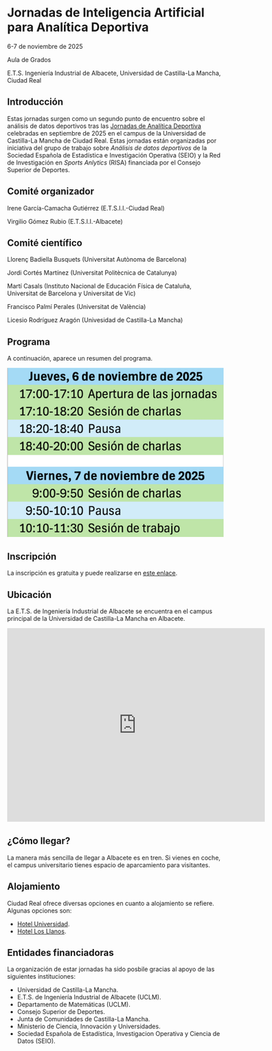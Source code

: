 # Jornadas de Inteligencia Artificial para Analítica Deportiva

6-7 de noviembre de 2025

Aula de Grados

E.T.S. Ingeniería Industrial de Albacete, Universidad de Castilla-La Mancha, Ciudad Real

## Introducción

Estas jornadas surgen como un segundo punto de encuentro sobre el análisis de datos deportivos tras las [Jornadas de Analítica Deportiva](https://becarioprecario.github.io/jornadasanaliticadeportiva/) celebradas en septiembre de 2025 en el campus de la Universidad de Castilla-La Mancha de Ciudad Real. Estas jornadas están organizadas por iniciativa del grupo de trabajo sobre *Análisis de datos deportivos* de la Sociedad Española de Estadística e Investigación Operativa (SEIO) y la Red de Investigación en *Sports Anlytics* (RISA) financiada por el Consejo Superior de Deportes.

## Comité organizador

Irene García-Camacha Gutiérrez (E.T.S.I.I.-Ciudad Real)

Virgilio Gómez Rubio (E.T.S.I.I.-Albacete)

## Comité científico

Llorenç Badiella Busquets (Universitat Autònoma de Barcelona)

Jordi Cortés Martínez (Universitat Politècnica de Catalunya)

Martí Casals (Instituto Nacional de Educación Física de Cataluña, Universitat de Barcelona y Universitat de Vic)

Francisco Palmí Perales (Universitat de València)

Licesio Rodríguez Aragón (Univesidad de Castilla-La Mancha)

## Programa

A continuación, aparece un resumen del programa.

![Programa de las jornadas.](/assets/img/programa_jornadas.png)

## Inscripción

La inscripción es gratuita y puede realizarse en [este enlace](https://forms.cloud.microsoft/Pages/ResponsePage.aspx?id=5rosxPRhjEmRB2qM9fAeVs5839mgfXBJsEuRedMWWSVUQTlYNlVONzBYWE02WlhYVDQzQzUwQ0FHNC4u).

## Ubicación

La E.T.S. de Ingeniería Industrial de Albacete se encuentra en el campus principal de la Universidad de Castilla-La Mancha en Albacete.

<iframe src="https://www.google.com/maps/embed?pb=!1m18!1m12!1m3!1d4159.696319983481!2d-1.8585480231581228!3d38.9788278717068!2m3!1f0!2f0!3f0!3m2!1i1024!2i768!4f13.1!3m3!1m2!1s0xd665f9d84eb1493%3A0x93a04604e9ffb1c2!2sEscuela%20T%C3%A9cnica%20Superior%20de%20Ingenier%C3%ADa%20Industrial!5e1!3m2!1ses!2ses!4v1761669331915!5m2!1ses!2ses" width="600" height="450" style="border:0;" allowfullscreen="" loading="lazy" referrerpolicy="no-referrer-when-downgrade"></iframe>

## ¿Cómo llegar?

La manera más sencilla de llegar a Albacete es en tren. Si vienes en coche, el campus universitario tienes espacio de aparcamiento para visitantes.

## Alojamiento

Ciudad Real ofrece diversas opciones en cuanto a alojamiento se refiere. Algunas opciones son:

* [Hotel Universidad](https://www.hoteluniversidad.com).
* [Hotel Los Llanos](https://www.sercotelhoteles.com/es/hotel-los-llanos).

## Entidades financiadoras

La organización de estar jornadas ha sido posbile gracias al apoyo de las siguientes instituciones:

* Universidad de Castilla-La Mancha.
* E.T.S. de Ingeniería Industrial de Albacete (UCLM).
* Departamento de Matemáticas (UCLM).
* Consejo Superior de Deportes.
* Junta de Comunidades de Castilla-La Mancha.
* Ministerio de Ciencia, Innovación y Universidades.
* Sociedad Española de Estadística, Investigacion Operativa y Ciencia de Datos (SEIO).
